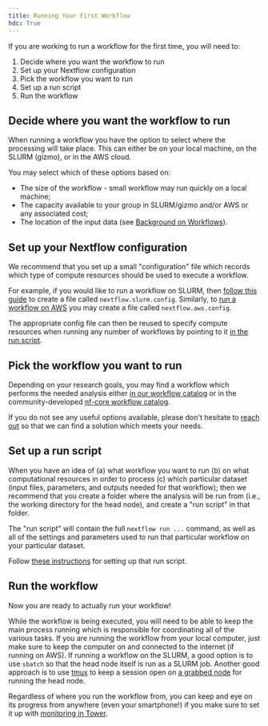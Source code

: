 ```yaml
---
title: Running Your First Workflow
hdc: True
---
```


If you are working to run a workflow for the first time, you will need to:
1. Decide where you want the workflow to run
2. Set up your Nextflow configuration
3. Pick the workflow you want to run
4. Set up a run script
5. Run the workflow

## Decide where you want the workflow to run

When running a workflow you have the option to select where the processing
will take place. This can either be on your local machine, on the SLURM (gizmo),
or in the AWS cloud.

You may select which of these options based on:
- The size of the workflow - small workflow may run quickly on a local machine;
- The capacity available to your group in SLURM/gizmo and/or AWS or any associated cost;
- The location of the input data (see [Background on Workflows](/hdc/workflows/workflow_background)).

## Set up your Nextflow configuration

We recommend that you set up a small "configuration" file which records which type of
compute resources should be used to execute a workflow.

For example, if you would like to run a workflow on SLURM, then
[follow this guide](/hdc/workflows/running/on_gizmo) to create a file called
`nextflow.slurm.config`. Similarly, to [run a workflow on AWS](/hdc/workflows/running/on_aws)
you may create a file called `nextflow.aws.config`.

The appropriate config file can then be reused to specify compute resources
when running any number of workflows by pointing to it [in the run script](/hdc/workflows/running/run_script).

## Pick the workflow you want to run

Depending on your research goals, you may find a workflow which performs the
needed analysis either [in our workflow catalog](/hdc/workflows/workflow_catalog)
or in the community-developed [nf-core workflow catalog](https://nf-co.re/pipelines).

If you do not see any useful options available, please don't hesitate to
[reach out](mailto:sminot@fredhutch.org) so that we can find a solution which
meets your needs.

## Set up a run script

When you have an idea of (a) what workflow you want to run (b) on what computational
resources in order to process (c) which particular dataset (input files, parameters,
and outputs needed for that workflow); then we recommend that you create a folder
where the analysis will be run from (i.e., the working directory for the head node),
and create a "run script" in that folder.

The "run script" will contain the full `nextflow run ...` command, as well as all
of the settings and parameters used to run that particular workflow on your particular
dataset.

Follow [these instructions](/hdc/workflows/running/run_script) for setting up that run script.

## Run the workflow

Now you are ready to actually run your workflow!

While the workflow is being executed, you will need to be able to keep the main process
running which is responsible for coordinating all of the various tasks.
If you are running the workflow from your local computer, just make sure to keep the
computer on and connected to the internet (if running on AWS).
If running a workflow on the SLURM, a good option is to use `sbatch` so that the head node
itself is run as a SLURM job.
Another good approach is to use [tmux](https://github.com/tmux/tmux/wiki)
to keep a session open on [a grabbed node](/_compdemos/first_rhino) for running
the head node.

Regardless of where you run the workflow from, you can keep
and eye on its progress from anywhere (even your smartphone!)
if you make sure to set it up with [monitoring in Tower](/hdc/workflows/running/tower).

